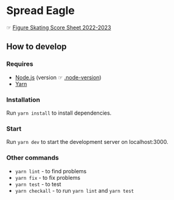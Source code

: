 # Spread Eagle

☞ [Figure Skating Score Sheet 2022-2023](https://spread-eagle.vercel.app/2022-2023)

## How to develop

### Requires

- [Node.js](https://nodejs.org/) (version ☞ [.node-version](.node-version))
- [Yarn](https://yarnpkg.com/)

### Installation

Run `yarn install` to install dependencies.

### Start

Run `yarn dev` to start the development server on localhost:3000.

### Other commands

- `yarn lint` - to find problems
- `yarn fix` - to fix problems
- `yarn test` - to test
- `yarn checkall` - to run `yarn lint` and `yarn test`
